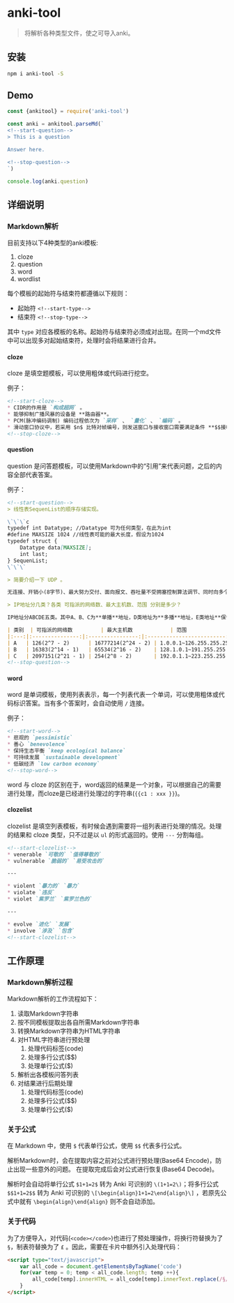 # anki-tool

> 将解析各种类型文件，使之可导入anki。

## 安装

```bash
npm i anki-tool -S
```

## Demo

```js
const {ankitool} = require('anki-tool')

const anki = ankitool.parseMd(`
<!--start-question-->
> This is a question

Answer here.

<!--stop-question-->
`)

console.log(anki.question)
```

## 详细说明

### Markdown解析

目前支持以下4种类型的anki模板:

1. cloze
2. question
3. word
4. wordlist

每个模板的起始符与结束符都遵循以下规则：

* 起始符 `<!--start-type-->`
* 结束符 `<!--stop-type-->`

其中 `type` 对应各模板的名称。起始符与结束符必须成对出现。在同一个md文件中可以出现多对起始结束符，处理时会将结果进行合并。

#### cloze

cloze 是填空题模板，可以使用粗体或代码进行挖空。

例子：

```md
<!--start-cloze-->
* CIDR的作用是 `构成超网` 。
* 能够抑制广播风暴的设备是 **路由器**。
* PCM(脉冲编码调制) 编码过程依次为 `采样` 、 `量化` 、 `编码` 。
* 滑动窗口协议中，若采用 $n$ 比特对帧编号，则发送窗口与接收窗口需要满足条件 **$$接收窗口W_R + 发送窗口W_T > 2^n$$**
<!--stop-cloze-->
```

#### question

question 是问答题模板，可以使用Markdown中的“引用”来代表问题，之后的内容全部代表答案。

例子：

```md
<!--start-question-->
> 线性表SequenList的顺序存储实现。

\`\`\`c
typedef int Datatype; //Datatype 可为任何类型，在此为int
#define MAXSIZE 1024 //线性表可能的最大长度，假设为1024
typedef struct {
    Datatype data[MAXSIZE];
    int last;
} SequenList;
\`\`\`

> 简要介绍一下 UDP 。

无连接、开销小(8字节)、最大努力交付、面向报文、吞吐量不受拥塞控制算法调节、同时向多个客户机传输相同的消息。

> IP地址分几类？各类 可指派的网络数、最大主机数、范围 分别是多少？

IP地址分ABCDE五类。其中A、B、C为**单播**地址，D类地址为**多播**地址，E类地址**保留**为以后用。

| 类别  | 可指派的网络数         | 最大主机数            | 范围                        |
|:---:|:---------------:|:----------------:|:-------------------------:|
| A   | 126(2^7 - 2)      | 16777214(2^24 - 2) | 1.0.0.1~126.255.255.254   |
| B   | 16383(2^14 - 1)   | 65534(2^16 - 2)    | 128.1.0.1~191.255.255.254 |
| C   | 2097151(2^21 - 1) | 254(2^8 - 2)       | 192.0.1.1~223.255.255.254 |
<!--stop-question-->
```

#### word

word 是单词模板，使用列表表示，每一个列表代表一个单词，可以使用粗体或代码标识答案。当有多个答案时，会自动使用 `/` 连接。

例子：

```md
<!--start-word-->
* 悲观的 `pessimistic`
* 善心 `benevolence`
* 保持生态平衡 `keep ecological balance`
* 可持续发展 `sustainable development`
* 低碳经济 `low carbon economy`
<!--stop-word-->
```

word 与 cloze 的区别在于，word返回的结果是一个对象，可以根据自己的需要进行处理，而cloze是已经进行处理过的字符串(`{{c1 : xxx }}`)。

#### clozelist

clozelist 是填空列表模板，有时候会遇到需要将一组列表进行处理的情况。处理的结果和 cloze 类型，只不过是以 `ul` 的形式返回的。使用 `---` 分割每组。

```md
<!--start-clozelist-->
* venerable `可敬的` `值得尊敬的`
* vulnerable `脆弱的` `易受攻击的`

---

* violent `暴力的` `暴力`
* violate `违反`
* violet `紫罗兰` `紫罗兰色的`

---

* evolve `进化` `发展`
* involve `涉及` `包含`
<!--start-clozelist-->
```

## 工作原理

### Markdown解析过程

Markdown解析的工作流程如下：

1. 读取Markdown字符串
2. 按不同模板提取出各自所需Markdown字符串
3. 转换Markdown字符串为HTML字符串
4. 对HTML字符串进行预处理
    1. 处理代码标签(code)
    2. 处理多行公式($$)
    3. 处理单行公式($)
5. 解析出各模板问答列表
6. 对结果进行后期处理
    1. 处理代码标签(code)
    2. 处理多行公式($$)
    3. 处理单行公式($)

### 关于公式

在 Markdown 中，使用 `$` 代表单行公式，使用 `$$` 代表多行公式。

解析Markdown时，会在提取内容之前对公式进行预处理(Base64 Encode)，防止出现一些意外的问题。
在提取完成后会对公式进行恢复(Base64 Decode)。

解析时会自动将单行公式 `$1+1=2$` 转为 Anki 可识别的 `\(1+1=2\)`；将多行公式 `$$1+1=2$$` 转为 Anki 可识别的 `\[\begin{align}1+1=2\end{align}\]` ，若原先公式中就有 `\begin{align}\end{align}` 则不会自动添加。

### 关于代码

为了方便导入，对代码(`<code></code>`)也进行了预处理操作，将换行符替换为了 `§`，制表符替换为了 `£` 。因此，需要在卡片中额外引入处理代码：

```html
<script type="text/javascript">
	var all_code = document.getElementsByTagName('code')
	for(var temp = 0; temp < all_code.length; temp ++){
		all_code[temp].innerHTML = all_code[temp].innerText.replace(/§/g,"\n").replace(/£/g,"\t")
	}
</script>
```